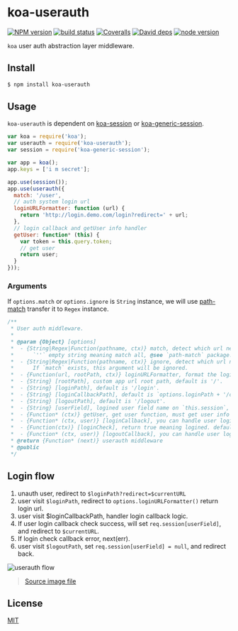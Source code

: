koa-userauth
=======

[![NPM version][npm-image]][npm-url]
[![build status][travis-image]][travis-url]
[![Coveralls][coveralls-image]][coveralls-url]
[![David deps][david-image]][david-url]
[![node version][node-image]][node-url]

[npm-image]: https://img.shields.io/npm/v/koa-userauth.svg?style=flat-square
[npm-url]: https://npmjs.org/package/koa-userauth
[travis-image]: https://img.shields.io/travis/koajs/userauth.svg?style=flat-square
[travis-url]: https://travis-ci.org/koajs/userauth
[coveralls-image]: https://img.shields.io/coveralls/koajs/userauth.svg?style=flat-square
[coveralls-url]: https://coveralls.io/r/koajs/userauth?branch=master
[david-image]: https://img.shields.io/david/koajs/userauth.svg?style=flat-square
[david-url]: https://david-dm.org/koajs/userauth
[node-image]: https://img.shields.io/badge/node.js-%3E=_0.11-red.svg?style=flat-square
[node-url]: http://nodejs.org/download/


`koa` user auth abstraction layer middleware.

## Install

```bash
$ npm install koa-userauth
```

## Usage

`koa-userauth` is dependent on [koa-session](https://github.com/koajs/session) or [koa-generic-session](https://github.com/koajs/generic-session).

```js
var koa = require('koa');
var userauth = require('koa-userauth');
var session = require('koa-generic-session');

var app = koa();
app.keys = ['i m secret'];

app.use(session());
app.use(userauth({
  match: '/user',
  // auth system login url
  loginURLFormatter: function (url) {
    return 'http://login.demo.com/login?redirect=' + url;
  },
  // login callback and getUser info handler
  getUser: function* (this) {
    var token = this.query.token;
    // get user
    return user;
  }
}));
```

### Arguments

If `options.match` or `options.ignore` is `String` instance,
we will use [path-match](https://github.com/expressjs/path-match) transfer it to `Regex` instance.

```js
/**
 * User auth middleware.
 *
 * @param {Object} [options]
 *  - {String|Regex|Function(pathname, ctx)} match, detect which url need to check user auth.
 *      `''` empty string meaning match all, @see `path-match` package.
 *  - {String|Regex|Function(pathname, ctx)} ignore, detect which url no need to check user auth.
 *      If `match` exists, this argument will be ignored.
 *  - {Function(url, rootPath, ctx)} loginURLFormatter, format the login url.
 *  - {String} [rootPath], custom app url root path, default is '/'.
 *  - {String} [loginPath], default is '/login'.
 *  - {String} [loginCallbackPath], default is `options.loginPath + '/callback'`.
 *  - {String} [logoutPath], default is '/logout'.
 *  - {String} [userField], logined user field name on `this.session`, default is 'user', `this.session.user`.
 *  - {Function* (ctx)} getUser, get user function, must get user info with `req`.
 *  - {Function* (ctx, user)} [loginCallback], you can handle user login logic here,return [user, redirectUrl]
 *  - {Function(ctx)} [loginCheck], return true meaning logined. default is `true`.
 *  - {Function* (ctx, user)} [logoutCallback], you can handle user logout logic here.return redirectUrl
 * @return {Function* (next)} userauth middleware
 * @public
 */
```

## Login flow

1. unauth user, redirect to `$loginPath?redirect=$currentURL`
2. user visit `$loginPath`, redirect to `options.loginURLFormatter()` return login url.
3. user visit $loginCallbackPath, handler login callback logic.
4. If user login callback check success, will set `req.session[userField]`,
   and redirect to `$currentURL`.
5. If login check callback error, next(err).
6. user visit `$logoutPath`, set `req.session[userField] = null`, and redirect back.

![userauth flow](https://www.lucidchart.com/publicSegments/view/54ede23d-a75c-4690-9408-33a30a008a99/image.png)

> [Source image file](https://www.lucidchart.com/documents/edit/4749f226-b75f-42ef-934f-b89f7bd68c7f?driveId=0ACmMEQjF7GJGUk9PVA)


## License

[MIT](LICENSE)
